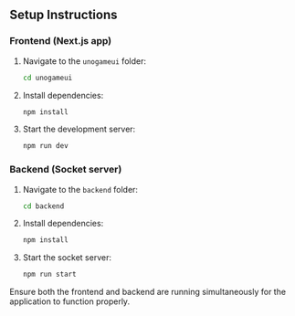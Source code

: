 ## Setup Instructions

### Frontend (Next.js app)
1. Navigate to the `unogameui` folder:
   ```bash
   cd unogameui
   ```
2. Install dependencies:
   ```bash
   npm install
   ```
3. Start the development server:
   ```bash
   npm run dev
   ```

### Backend (Socket server)
1. Navigate to the `backend` folder:
   ```bash
   cd backend
   ```
2. Install dependencies:
   ```bash
   npm install
   ```
3. Start the socket server:
   ```bash
   npm run start
   ```

Ensure both the frontend and backend are running simultaneously for the application to function properly.
